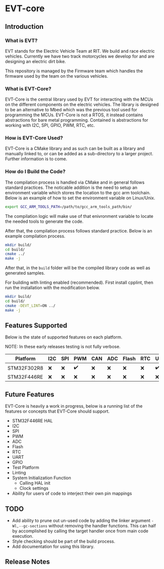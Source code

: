 # EVT-core

## Introduction

### What is EVT?
EVT stands for the Electric Vehicle Team at RIT. We build and race electric
vehicles. Currently we have two track motorcycles we develop for and are
designing an electric dirt bike.

This repository is managed by the Firmware team which handles the firmware
used by the team on the various vehicles.

### What is EVT-Core?
EVT-Core is the central library used by EVT for interacting with the MCUs on
the different components on the electric vehicles. The library is designed to
be an alternative to Mbed which was the previous tool used for programming the
MCUs. EVT-Core is not a RTOS, it instead contains abstractions for bare metal
programming. Contained is abstractions for working with I2C, SPI, GPIO, PWM,
RTC, etc.

### How is EVT-Core Used?
EVT-Core is a CMake library and as such can be built as a library and
manually linked to, or can be added as a sub-directory to a larger project.
Further information is to come.

### How do I Build the Code?
The compilation process is handled via CMake and in general follows standard
practices. The noticable addition is the need to setup an environment variable
which stores the location to the gcc arm toolchain. Below is an example of
how to set the environment variable on Linux/Unix.

```bash
export GCC_ARM_TOOLS_PATH=/path/to/gcc_arm_tools_path/bin/
```

The compilation logic will make use of that enivronment variable to locate
the needed tools to generate the code.

After that, the compilation process follows standard practice. Below is
an example compilation process.

```bash
mkdir build/
cd build/
cmake ../
make -j
```

After that, in the `build` folder will be the compiled library code as well
as generated samples.

For building with linting enabled (recommended). First install cpplint, then
run the installation with the modification below.

```bash
mkdir build/
cd build/
cmake -DEVT_LINT=ON ../
make -j
```

## Features Supported

Below is the state of supported features on each platform.

NOTE: In these early releases testing is not fully verbose.

| Platform    | I2C | SPI | PWM                | CAN | ADC | Flash | RTC | UART                | GPIO                |
|-------------|-----|-----|--------------------|-----|-----|-------|-----|---------------------|---------------------|
| STM32F302R8 | :x: | :x: | :heavy_check_mark: | :x: | :x: | :x:   | :x: | :heavy_check_mark:  | :heavy_check_mark:  |
| STM32F446RE | :x: | :x: | :x:                | :x: | :x: | :x:   | :x: | :x:                 | :x:                 |

## Future Features

EVT-Core is heavily a work in progress, below is a running list of the features
or concepts that EVT-Core should support.

* STM32F446RE HAL
* I2C
* SPI
* PWM
* ADC
* Flash
* RTC
* UART
* GPIO
* Test Platform
* Linting
* System Initialization Function
    * Calling HAL init
    * Clock settings
* Ability for users of code to interject their own pin mappings

## TODO

* Add ability to prune out un-used code by adding the linker argument
`-Wl,--gc-sections` without removing the handler functions. This can half by
accomplished by calling the target handler once from main code execution.
* Style checking should be part of the build process.
* Add documentation for using this library.

## Release Notes
